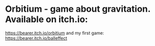 # Orbitium - game about gravitation. Available on itch.io: 
https://bearer.itch.io/orbitium 
and my first game: 
https://bearer.itch.io/balleffect
